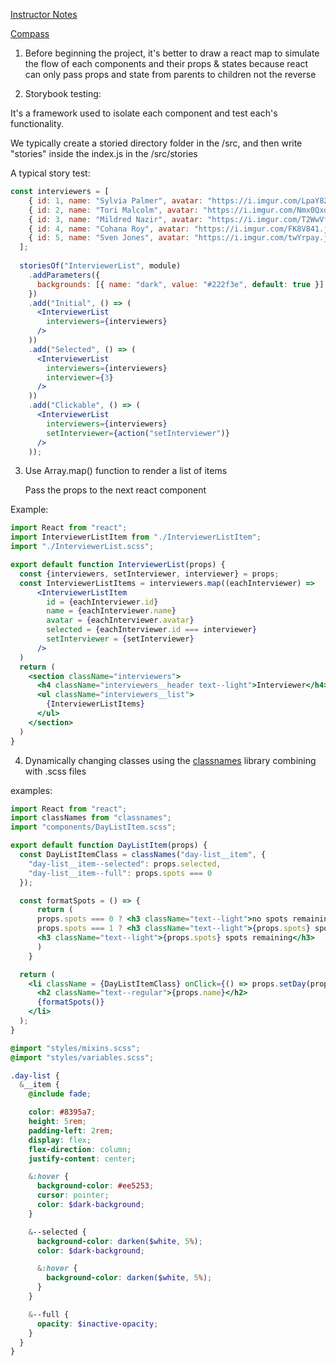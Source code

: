 [Instructor Notes](https://github.com/FrancisBourgouin/lectures-2021-east-sep13/tree/main/w7d2)

[Compass](https://web.compass.lighthouselabs.ca/days/w07d2) 

1. Before beginning the project, it's better to draw a react map to simulate the flow of each components and their props & states because react can only pass props and state from parents to children not the reverse

2. Storybook testing:

It's a framework used to isolate each component and test each's functionality.

We typically create a storied directory folder in the /src, and then write "stories" inside the index.js in the /src/stories

A typical story test:

```jsx
const interviewers = [
    { id: 1, name: "Sylvia Palmer", avatar: "https://i.imgur.com/LpaY82x.png" },
    { id: 2, name: "Tori Malcolm", avatar: "https://i.imgur.com/Nmx0Qxo.png" },
    { id: 3, name: "Mildred Nazir", avatar: "https://i.imgur.com/T2WwVfS.png" },
    { id: 4, name: "Cohana Roy", avatar: "https://i.imgur.com/FK8V841.jpg" },
    { id: 5, name: "Sven Jones", avatar: "https://i.imgur.com/twYrpay.jpg" }
  ];
  
  storiesOf("InterviewerList", module)
    .addParameters({
      backgrounds: [{ name: "dark", value: "#222f3e", default: true }]
    })
    .add("Initial", () => (
      <InterviewerList
        interviewers={interviewers}
      />
    ))
    .add("Selected", () => (
      <InterviewerList
        interviewers={interviewers}
        interviewer={3}
      />
    ))
    .add("Clickable", () => (
      <InterviewerList
        interviewers={interviewers}
        setInterviewer={action("setInterviewer")}
      />
    ));
```

3. Use Array.map() function to render a list of items 
    
    Pass the props to the next react component 
    

Example: 

```jsx
import React from "react";
import InterviewerListItem from "./InterviewerListItem";
import "./InterviewerList.scss";

export default function InterviewerList(props) {
  const {interviewers, setInterviewer, interviewer} = props;
  const InterviewerListItems = interviewers.map((eachInterviewer) => 
      <InterviewerListItem 
        id = {eachInterviewer.id}
        name = {eachInterviewer.name}
        avatar = {eachInterviewer.avatar}
        selected = {eachInterviewer.id === interviewer}
        setInterviewer = {setInterviewer}
      />
  )
  return (
    <section className="interviewers">
      <h4 className="interviewers__header text--light">Interviewer</h4>
      <ul className="interviewers__list">
        {InterviewerListItems}
      </ul>
    </section>
  )
}
```

4. Dynamically changing classes using the [classnames](https://github.com/JedWatson/classnames#usage) library combining with .scss files

examples:

```jsx
import React from "react";
import classNames from "classnames";
import "components/DayListItem.scss";

export default function DayListItem(props) {
  const DayListItemClass = classNames("day-list__item", {
    "day-list__item--selected": props.selected,
    "day-list__item--full": props.spots === 0
  });

  const formatSpots = () => {
      return (
      props.spots === 0 ? <h3 className="text--light">no spots remaining</h3> :
      props.spots === 1 ? <h3 className="text--light">{props.spots} spot remaining</h3> :
      <h3 className="text--light">{props.spots} spots remaining</h3> 
      )
    }

  return (
    <li className = {DayListItemClass} onClick={() => props.setDay(props.name)}>
      <h2 className="text--regular">{props.name}</h2> 
      {formatSpots()}
    </li>
  );
}
```

```scss
@import "styles/mixins.scss";
@import "styles/variables.scss";

.day-list {
  &__item {
    @include fade;

    color: #8395a7;
    height: 5rem;
    padding-left: 2rem;
    display: flex;
    flex-direction: column;
    justify-content: center;

    &:hover {
      background-color: #ee5253;
      cursor: pointer;
      color: $dark-background;
    }

    &--selected {
      background-color: darken($white, 5%);
      color: $dark-background;

      &:hover {
        background-color: darken($white, 5%);
      }
    }

    &--full {
      opacity: $inactive-opacity;
    }
  }
}
```